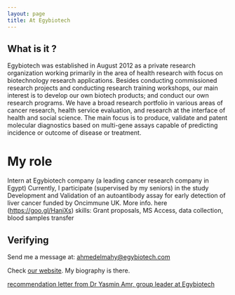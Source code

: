 ```yaml
---
layout: page
title: At Egybiotech
---
```


## What is it ?
Egybiotech was established in August 2012 as a private research organization working primarily in the area of health research with focus on biotechnology research applications. Besides conducting commissioned research projects and conducting research training workshops, our main interest is to develop our own biotech products; and conduct our own research programs. We have a broad research portfolio in various areas of cancer research, health service evaluation, and research at the interface of health and social science. The main focus is to produce, validate and patent molecular diagnostics based on multi-gene assays capable of predicting incidence or outcome of disease or treatment.

# My role
Intern at Egybiotech company (a leading cancer research company in Egypt)
 Currently, I participate (supervised by my seniors) in the study
Development and Validation of an autoantibody assay for early detection of liver
cancer funded by Oncimmune UK. More info. here (https://goo.gl/HaniXs)
skills: Grant proposals, MS Access, data collection, blood samples transfer

## Verifying
Send me a message at: [ahmedelmahy@egybiotech.com](mailto:ahmedelmahy@egybiotech.com)

Check [our website](http://egybiotech.com/index.php/our-team). My biography is there.

[recommendation letter from Dr Yasmin Amr, group leader at Egybiotech]({{site.url}}/assets/DrYassminRecommentation.pdf)




